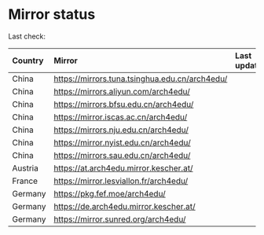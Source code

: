 <script src="./time.js"></script>
# Mirror status
Last check: <script type="text/javascript">localize(1700051683.6084297);</script>

|Country|Mirror|Last update|
|:------|:-----|:----------|
|China|https://mirrors.tuna.tsinghua.edu.cn/arch4edu/|<script type="text/javascript">localize(1700030153);</script>|
|China|https://mirrors.aliyun.com/arch4edu/|<script type="text/javascript">localize(1700030153);</script>|
|China|https://mirrors.bfsu.edu.cn/arch4edu/|<script type="text/javascript">localize(1699986376);</script>|
|China|https://mirror.iscas.ac.cn/arch4edu/|<script type="text/javascript">localize(1700030153);</script>|
|China|https://mirrors.nju.edu.cn/arch4edu/|<script type="text/javascript">localize(1699986376);</script>|
|China|https://mirror.nyist.edu.cn/arch4edu/|<script type="text/javascript">localize(1700030153);</script>|
|China|https://mirrors.sau.edu.cn/arch4edu/|<script type="text/javascript">localize(1700030153);</script>|
|Austria|https://at.arch4edu.mirror.kescher.at/|<script type="text/javascript">localize(1700030153);</script>|
|France|https://mirror.lesviallon.fr/arch4edu/|<script type="text/javascript">localize(1699986376);</script>|
|Germany|https://pkg.fef.moe/arch4edu/|<script type="text/javascript">localize(1700030153);</script>|
|Germany|https://de.arch4edu.mirror.kescher.at/|<script type="text/javascript">localize(1700030153);</script>|
|Germany|https://mirror.sunred.org/arch4edu/|<script type="text/javascript">localize(1700030153);</script>|

<script src="./tablefilter/tablefilter.js"></script>
<script src="./table.js"></script>